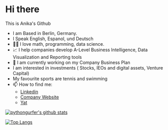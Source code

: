 # Hi there 

This is Anika's Github

- I am Based in Berlin, Germany.
- I Speak English, Espanol, und Deutsch 
- :woman_scientist:  I love math, programming, data science. 
- :chart_with_upwards_trend:  I help companies develop A-Level Business Intelligence, Data Visualization and Reporting tools
- :rocket:  I am currently working on my Company Business Plan
- I am interested in investments ( Stocks, IEOs and digital assets, Venture Capital) 
- My favourite sports are tennis and swimming
- 📫   How to find me: 
  -  [Linkedin](https://www.linkedin.com/in/anikarosenzuaig/)
  - [Company Website](https://www.statsdeck.io/)
  - [Yat](https://y.at/%F0%9F%94%AC%F0%9F%92%BB%E2%9A%A1%F0%9F%8D%92/go)


[![pythongurfer's github stats](https://github-readme-stats.vercel.app/api?username=pythongurfer&count_private=true&show_icons=true&theme=radical&hide_rank=false)](https://github.com/anuraghazra/github-readme-stats)

[![Top Langs](https://github-readme-stats.vercel.app/api/top-langs/?username=pythongurfer)](https://github.com/pythongurfer/github-readme-stats)
